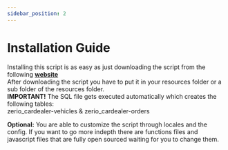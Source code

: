 ```yaml
---
sidebar_position: 2
---
```


# Installation Guide

Installing this script is as easy as just downloading the script from the following [**website**](https://keymaster.fivem.net/)<br/>
After downloading the script you have to put it in your resources folder or a sub folder of the resources folder.<br/>
**IMPORTANT!** The SQL file gets executed automatically which creates the following tables:<br/>
zerio_cardealer-vehicles & zerio_cardealer-orders

**Optional:** You are able to customize the script through locales and the config. If you want to go more indepth there are functions files and javascript files that are fully open sourced waiting for you to change them.
